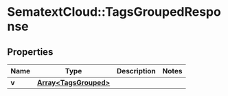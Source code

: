 # SematextCloud::TagsGroupedResponse

## Properties

| Name  | Type                                           | Description | Notes |
| ----- | ---------------------------------------------- | ----------- | ----- |
| **v** | [**Array&lt;TagsGrouped&gt;**](TagsGrouped.md) |             |
